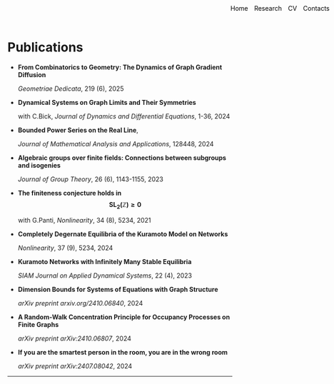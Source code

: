 <style>
.container {
    position: relative;
}

.menu {
    position: absolute;
    top: 10px;
    right: 10px;
    list-style-type: none;
    margin: 0;
    padding: 0;
}

.menu li {
    display: inline;
    margin-left: 10px;
}

.menu li:first-child {
    margin-left: 0;
}
</style>

<ul class="menu">
    <li><a href="index" style="text-decoration: none; color: black;">Home</a></li>
    <li><a href="research" style="text-decoration: none; color: black;">Research</a></li>
    <li><a href="cv.pdf" download style="text-decoration: none; color: black;">CV</a></li>
    <li><a href="mailto:davide.sclosa@gmail.com" style="text-decoration: none; color: black;">Contacts</a></li>
</ul>

# Publications

* **From Combinatorics to Geometry: The Dynamics of Graph Gradient Diffusion**

    _Geometriae Dedicata_, 219 (6), 2025

* **Dynamical Systems on Graph Limits and Their Symmetries**

    with C.Bick, _Journal of Dynamics and Differential Equations_, 1-36, 2024

* **Bounded Power Series on the Real Line**,

    _Journal of Mathematical Analysis and Applications_, 128448,	2024

* **Algebraic groups over finite fields: Connections between subgroups and isogenies**

    _Journal of Group Theory_, 26 (6), 1143-1155, 2023

* **The finiteness conjecture holds in $$\mathrm{SL_2}(\mathbb Z){\geq 0}$$**

    with G.Panti, _Nonlinearity_, 34 (8), 5234, 2021

* **Completely Degernate Equilibria of the Kuramoto Model on Networks**

    _Nonlinearity_, 37 (9), 5234, 2024

* **Kuramoto Networks with Infinitely Many Stable Equilibria**

    _SIAM Journal on Applied Dynamical Systems_, 22 (4), 2023

* **Dimension Bounds for Systems of Equations with Graph Structure**
  
    _arXiv preprint arxiv.org/2410.06840_, 2024

* **A Random-Walk Concentration Principle for Occupancy Processes on Finite Graphs**
  
   _arXiv preprint arXiv:2410.06807_, 2024

* **If you are the smartest person in the room, you are in the wrong room**

    _arXiv preprint arXiv:2407.08042_, 2024


---


<script
  src="https://cdn.mathjax.org/mathjax/latest/MathJax.js?config=TeX-AMS-MML_HTMLorMML"
  type="text/javascript">
</script>
